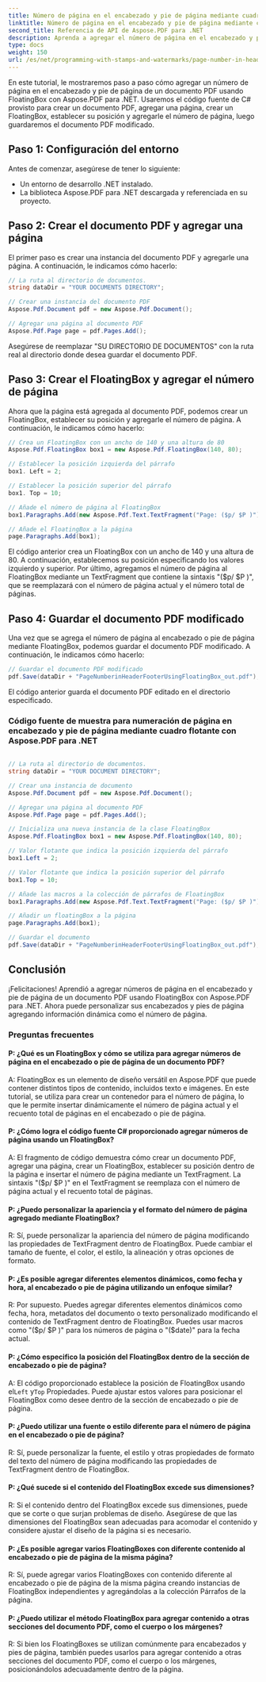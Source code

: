 ```yaml
---
title: Número de página en el encabezado y pie de página mediante cuadro flotante
linktitle: Número de página en el encabezado y pie de página mediante cuadro flotante
second_title: Referencia de API de Aspose.PDF para .NET
description: Aprenda a agregar el número de página en el encabezado y pie de página de un documento PDF con Aspose.PDF para .NET.
type: docs
weight: 150
url: /es/net/programming-with-stamps-and-watermarks/page-number-in-header-footer-using-floating-box/
---
```

En este tutorial, le mostraremos paso a paso cómo agregar un número de página en el encabezado y pie de página de un documento PDF usando FloatingBox con Aspose.PDF para .NET. Usaremos el código fuente de C# provisto para crear un documento PDF, agregar una página, crear un FloatingBox, establecer su posición y agregarle el número de página, luego guardaremos el documento PDF modificado.

## Paso 1: Configuración del entorno

Antes de comenzar, asegúrese de tener lo siguiente:

- Un entorno de desarrollo .NET instalado.
- La biblioteca Aspose.PDF para .NET descargada y referenciada en su proyecto.

## Paso 2: Crear el documento PDF y agregar una página

El primer paso es crear una instancia del documento PDF y agregarle una página. A continuación, le indicamos cómo hacerlo:

```csharp
// La ruta al directorio de documentos.
string dataDir = "YOUR DOCUMENTS DIRECTORY";

// Crear una instancia del documento PDF
Aspose.Pdf.Document pdf = new Aspose.Pdf.Document();

// Agregar una página al documento PDF
Aspose.Pdf.Page page = pdf.Pages.Add();
```

Asegúrese de reemplazar "SU DIRECTORIO DE DOCUMENTOS" con la ruta real al directorio donde desea guardar el documento PDF.

## Paso 3: Crear el FloatingBox y agregar el número de página

Ahora que la página está agregada al documento PDF, podemos crear un FloatingBox, establecer su posición y agregarle el número de página. A continuación, le indicamos cómo hacerlo:

```csharp
// Crea un FloatingBox con un ancho de 140 y una altura de 80
Aspose.Pdf.FloatingBox box1 = new Aspose.Pdf.FloatingBox(140, 80);

// Establecer la posición izquierda del párrafo
box1. Left = 2;

// Establecer la posición superior del párrafo
box1. Top = 10;

// Añade el número de página al FloatingBox
box1.Paragraphs.Add(new Aspose.Pdf.Text.TextFragment("Page: ($p/ $P )"));

// Añade el FloatingBox a la página
page.Paragraphs.Add(box1);
```

El código anterior crea un FloatingBox con un ancho de 140 y una altura de 80. A continuación, establecemos su posición especificando los valores izquierdo y superior. Por último, agregamos el número de página al FloatingBox mediante un TextFragment que contiene la sintaxis "($p/ $P )", que se reemplazará con el número de página actual y el número total de páginas.

## Paso 4: Guardar el documento PDF modificado

Una vez que se agrega el número de página al encabezado o pie de página mediante FloatingBox, podemos guardar el documento PDF modificado. A continuación, le indicamos cómo hacerlo:

```csharp
// Guardar el documento PDF modificado
pdf.Save(dataDir + "PageNumberinHeaderFooterUsingFloatingBox_out.pdf");
```

El código anterior guarda el documento PDF editado en el directorio especificado.

### Código fuente de muestra para numeración de página en encabezado y pie de página mediante cuadro flotante con Aspose.PDF para .NET 
```csharp

// La ruta al directorio de documentos.
string dataDir = "YOUR DOCUMENT DIRECTORY";

// Crear una instancia de documento
Aspose.Pdf.Document pdf = new Aspose.Pdf.Document();

// Agregar una página al documento PDF
Aspose.Pdf.Page page = pdf.Pages.Add();

// Inicializa una nueva instancia de la clase FloatingBox
Aspose.Pdf.FloatingBox box1 = new Aspose.Pdf.FloatingBox(140, 80);

// Valor flotante que indica la posición izquierda del párrafo
box1.Left = 2;

// Valor flotante que indica la posición superior del párrafo
box1.Top = 10;

// Añade las macros a la colección de párrafos de FloatingBox
box1.Paragraphs.Add(new Aspose.Pdf.Text.TextFragment("Page: ($p/ $P )"));

// Añadir un floatingBox a la página
page.Paragraphs.Add(box1);

// Guardar el documento
pdf.Save(dataDir + "PageNumberinHeaderFooterUsingFloatingBox_out.pdf");

```

## Conclusión

¡Felicitaciones! Aprendió a agregar números de página en el encabezado y pie de página de un documento PDF usando FloatingBox con Aspose.PDF para .NET. Ahora puede personalizar sus encabezados y pies de página agregando información dinámica como el número de página.

### Preguntas frecuentes

#### P: ¿Qué es un FloatingBox y cómo se utiliza para agregar números de página en el encabezado o pie de página de un documento PDF?

A: FloatingBox es un elemento de diseño versátil en Aspose.PDF que puede contener distintos tipos de contenido, incluidos texto e imágenes. En este tutorial, se utiliza para crear un contenedor para el número de página, lo que le permite insertar dinámicamente el número de página actual y el recuento total de páginas en el encabezado o pie de página.

#### P: ¿Cómo logra el código fuente C# proporcionado agregar números de página usando un FloatingBox?

A: El fragmento de código demuestra cómo crear un documento PDF, agregar una página, crear un FloatingBox, establecer su posición dentro de la página e insertar el número de página mediante un TextFragment. La sintaxis "($p/ $P )" en el TextFragment se reemplaza con el número de página actual y el recuento total de páginas.

#### P: ¿Puedo personalizar la apariencia y el formato del número de página agregado mediante FloatingBox?

R: Sí, puede personalizar la apariencia del número de página modificando las propiedades de TextFragment dentro de FloatingBox. Puede cambiar el tamaño de fuente, el color, el estilo, la alineación y otras opciones de formato.

#### P: ¿Es posible agregar diferentes elementos dinámicos, como fecha y hora, al encabezado o pie de página utilizando un enfoque similar?

R: Por supuesto. Puedes agregar diferentes elementos dinámicos como fecha, hora, metadatos del documento o texto personalizado modificando el contenido de TextFragment dentro de FloatingBox. Puedes usar macros como "($p/ $P )" para los números de página o "($date)" para la fecha actual.

#### P: ¿Cómo especifico la posición del FloatingBox dentro de la sección de encabezado o pie de página?
 A: El código proporcionado establece la posición de FloatingBox usando el`Left` y`Top` Propiedades. Puede ajustar estos valores para posicionar el FloatingBox como desee dentro de la sección de encabezado o pie de página.

#### P: ¿Puedo utilizar una fuente o estilo diferente para el número de página en el encabezado o pie de página?

R: Sí, puede personalizar la fuente, el estilo y otras propiedades de formato del texto del número de página modificando las propiedades de TextFragment dentro de FloatingBox.

#### P: ¿Qué sucede si el contenido del FloatingBox excede sus dimensiones?

R: Si el contenido dentro del FloatingBox excede sus dimensiones, puede que se corte o que surjan problemas de diseño. Asegúrese de que las dimensiones del FloatingBox sean adecuadas para acomodar el contenido y considere ajustar el diseño de la página si es necesario.

#### P: ¿Es posible agregar varios FloatingBoxes con diferente contenido al encabezado o pie de página de la misma página?

R: Sí, puede agregar varios FloatingBoxes con contenido diferente al encabezado o pie de página de la misma página creando instancias de FloatingBox independientes y agregándolas a la colección Párrafos de la página.

#### P: ¿Puedo utilizar el método FloatingBox para agregar contenido a otras secciones del documento PDF, como el cuerpo o los márgenes?

R: Si bien los FloatingBoxes se utilizan comúnmente para encabezados y pies de página, también puedes usarlos para agregar contenido a otras secciones del documento PDF, como el cuerpo o los márgenes, posicionándolos adecuadamente dentro de la página.